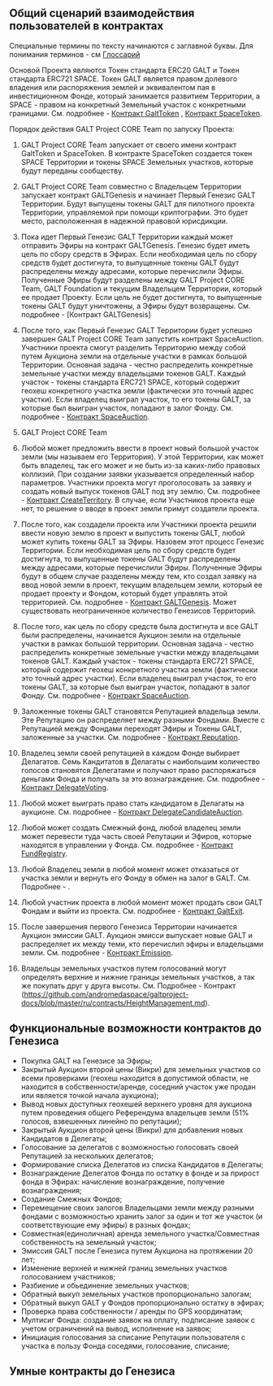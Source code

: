 ## Общий сценарий взаимодействия пользователей в контрактах

Специальные термины по тексту начинаются с заглавной буквы. Для понимания терминов - см [Глоссарий](https://github.com/andromedaspace/galtproject-docs/blob/master/ru/Glossary.md)

Основой Проекта являются Токен стандарта ERC20 GALT и Токен стандарта ERC721 SPACE. Токен GALT является правом долевого владения или распоряжения землей и эквивалентом пая в инвестиционном Фонде, который занимается развитием Территории, а SPACE - правом на конкретный Земельный участок с конкретными границами. См. подробнее - [Контракт GaltToken](https://github.com/andromedaspace/galtproject-docs/blob/master/ru/contracts/GaltToken.md) , [Контракт SpaceToken](https://github.com/andromedaspace/galtproject-docs/blob/master/ru/contracts/SpaceToken.md).

Порядок действия GALT Project CORE Team по запуску Проекта:

1. GALT Project CORE Team запускает от своего имени контракт GaltToken и SpaceToken. В контракте SpaceToken создается токен SPACE Территории и токены SPACE Земельных участков, которые будут переданы сообществу.

2. GALT Project CORE Team совместно с Владельцем Территории запускает контракт GALTGenesis и начинает Первый Генезис GALT Территории. Будут выпущены токены GALT для пилотного проекта Территории, управляемой при помощи криптографии. Это будет место, расположенная в надежной правовой юрисдикции.

3. Пока идет Первый Генезис GALT Территории каждый может отправить Эфиры на контракт GALTGenesis. Генезис будет иметь цель по сбору средств в Эфирах. Если необходимая цель по сбору средств будет достигнута, то выпущенные токены GALT будут распределены между адресами, которые перечислили Эфиры. Полученные Эфиры будут разделены между GALT Project CORE Team, GALT Foundation и текущим Владельцем Территории, который ее продает Проекту. Если цель не будет достигнута, то выпущенные токены GALT будут уничтожены, а Эфиры будут возвращены. См. подробнее - [Контракт GALTGenesis]

4. После того, как Первый Генезис GALT Территории будет успешно завершен GALT Project CORE Team запустить контракт SpaceAuction. Участники проекта смогут разделить Территорию между собой путем Аукциона земли на отдельные участки в рамках большой Территории. Основная задача - честно распределить конкретные земельные участки между владельцами токенов GALT. Каждый участок - токены стандарта ERC721 SPACE, который содержит геохеш конкретного участка земли (фактически это точный адрес участки). Если владелец выиграл участок, то его токены GALT, за которые был выигран участок, попадают в залог Фонду. См. подробнее - [Контракт SpaceAuction](https://github.com/andromedaspace/galtproject-docs/blob/master/ru/contracts/SpaceAuction.md).

5. GALT Project CORE Team 


4. Любой может предложить ввести в проект новый большой участок земли (мы называем его Территория). У этой Территории, как может быть владелец, так его может и не быть из-за каких-либо правовых коллизий. При создании заявки указывается определенный набор параметров.  Участники проекта могут проголосовать за заявку и создать новый выпуск токенов GALT под эту землю. См. подробнее - [Контракт CreateTerritory](contracts/CreateTerritory.md#%D0%92%D0%B2%D0%BE%D0%B4-%D0%BD%D0%BE%D0%B2%D0%BE%D0%B9-%D1%82%D0%B5%D1%80%D1%80%D0%B8%D1%82%D0%BE%D1%80%D0%B8%D0%B8---%D0%94%D0%BE%D0%BA%D1%83%D0%BC%D0%B5%D0%BD%D1%82%D0%B0%D1%86%D0%B8%D1%8F). В случае, если Участников проекта еще нет, то решение о вводе в проект земли примут создатели проекта.

2. После того, как создадели проекта или Участники проекта решили ввести новую землю в проект и выпустить токены GALT, любой может купить токены GALT за Эфиры. Назовем этот процесс Генезис Территории. Если необходимая цель по сбору средств будет достигнута, то выпущенные токены GALT будут распределены между адресами, которые перечислили Эфиры. Полученные Эфиры будут в общем случае разделены между тем, кто создал заявку на ввод новой земли в проект, текущим владельцем земли, который ее продает проекту и Фондом, который будет управлять этой территорией. См. подробнее - [Контракт GALTGenesis](https://github.com/andromedaspace/galtproject-docs/blob/master/ru/contracts/GaltGenesis.md). Может существовать неограниченное количество Генезисов Территорий.

3. После того, как цель по сбору средств была достигнута и все GALT были распределены, начинается Аукцион земли на отдельные участки в рамках большой территории. Основная задача - честно распределить конкретные земельные участки между владельцами токенов GALT. Каждый участок - токены стандарта ERC721 SPACE, который содержит геохеш конкретного участка земли (фактически это точный адрес участки). Если владелец выиграл участок, то его токены GALT, за которые был выигран участок, попадают в залог Фонду. См. подробнее - [Контракт SpaceAuction](https://github.com/andromedaspace/galtproject-docs/blob/master/ru/contracts/SpaceAuction.md).

4. Заложенные токены GALT становятся Репутацией владельца земли. Этe Репутацию он распределяет между разными Фондами. Вместе с Репутацией между Фондами переходят Эфиры и Токены GALT, заложенные за участки. См. подробнее - [Контракт Reputation](https://github.com/andromedaspace/galtproject-docs/blob/master/ru/contracts/Reputation.md).

5. Владелец земли своей репутацией в каждом Фонде выбирает Делагатов. Семь Кандитатов в Делагаты с наибольшим количество голосов становятся Делегатами и получают право распоряжаться деньгами Фонда и получать за это вознаграждение. См. подробнее - [Контракт DelegateVoting](https://github.com/andromedaspace/galtproject-docs/blob/master/ru/contracts/DelegateVoting.md).

6. Любой может выиграть право стать кандидатом в Делагаты на аукционе. См. подробнее - [Контракт DelegateCandidateAuction](https://github.com/andromedaspace/galtproject-docs/blob/master/ru/contracts/DelegateCandidateAuction.md). 

7. Любой может создать Смежный фонд, любой владелец земли может перевести туда часть своей Репутации и Эфиров, которые находятся в управлении у Фонда. См. подробнее - [Контракт FundRegistry](https://github.com/andromedaspace/galtproject-docs/blob/master/ru/contracts/FundRegistry.md). 

8. Любой Владелец земли в любой момент может отказаться от участка земли и вернуть его Фонду в обмен на залог в GALT. См. Подробнее - .

9. Любой участник проекта в любой момент может продать свои GALT Фондам и выйти из проекта. См. подробнее - [Контракт GaltExit](https://github.com/andromedaspace/galtproject-docs/blob/master/ru/contracts/GaltExit.md).

10. После завершения первого Генезиса Территории начинается Аукцион эмиссии GALT. Аукцион эмисси выпускает новые GALT и распределяет их между теми, кто перечислил эфиры и владельцами земли. См. подробнее - [Контракт Emission](https://github.com/andromedaspace/galtproject-docs/blob/master/ru/contracts/Emission.md).

11. Владельцы земельных участков путем голосований могут определять верхние и нижние границы земельных участков, а так же покупать друг у друга высоты. См. Подробнее - Контракт (https://github.com/andromedaspace/galtproject-docs/blob/master/ru/contracts/HeightManagement.md).

## Функциональные возможности контрактов до Генезиса
- Покупка GALT на Генезисе за Эфиры;
- Закрытый Аукцион второй цены (Викри) для земельных участков со всеми проверками (геохеш находится в допустимой области, не находится в собственности/аренде, соседний участок уже продан или является точкой начала аукциона);
- Вывод новых доступных геохешей верхнего уровня для аукциона путем проведения общего Референдума владельцев земли (51% голосов, взвешенных линейно по репутации);
- Закрытый Аукцион второй цены (Викри) для добавления новых Кандидатов в Делегаты;
- Голосование за делегатов с возможностью голосовать своей Репутацией за нескольких делегатов;
- Формирование списка Делегатов из списка Кандидатов в Делегаты;
- Вознаграждение Делегатов Фонда по остатку в фонде и за прирост фонда в Эфирах: начисление вознаграждение, получение вознаграждения;
- Создание Смежных Фондов;
- Перемещение своих залогов Владельцами земли между разными фондами с возможностью хранить залог за один и тот же участок (и соответствующие ему эфиры) в разных фондах;
- Совместная(единоличная) аренда земельного участка/Совместная собственность на земельный участок;
- Эмиссия GALT после Генезиса путем Аукциона на протяжении 20 лет;
- Изменение верхней и нижней границ земельных участков голосованием участников;
- Разбиение и обьединение земельных участков;
- Обратный выкуп земельных участков пропорционально залогам;
- Обратный выкуп GALT у Фондов пропорционально остатку в эфирах;
- Проверка права собственности / аренды по GPS координатам;
- Мултисиг Фонда: создание заявок на оплату, подписание заявок с учетом ограничений на вывод, исполнение на заявок;
- Инициация голосования за списание Репутации пользователя с участка в пользу Фонда соседями, голосование, списание;

## Умные контракты до Генезиса
